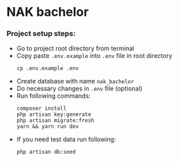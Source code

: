 # NAK bachelor

### Project setup steps:

- Go to project root directory from terminal
- Copy paste `.env.example` into `.env` file in root directory
  ```shell
  cp .env.example .env
  ```
- Create database with name `nak_bachelor`
- Do necessary changes in `.env` file (optional)
- Run following commands:
  ```shell
  composer install
  php artisan key:generate
  php artisan migrate:fresh
  yarn && yarn run dev
  ```
- If you need test data run following:
  ```shell
  php artisan db:seed
  ```

